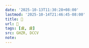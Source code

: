 ```yaml
---
date: '2025-10-13T11:30:28+08:00'
lastmod: '2025-10-14T21:46:45-08:00'
title: 󰥼
url: 󰥼
tags: [盧, 盧]
src: GHZR, DCCV
note:
---
```

